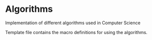 # Algorithms
Implementation of different algorithms used in Computer Science

Template file contains the macro definitions for using the algorithms.
